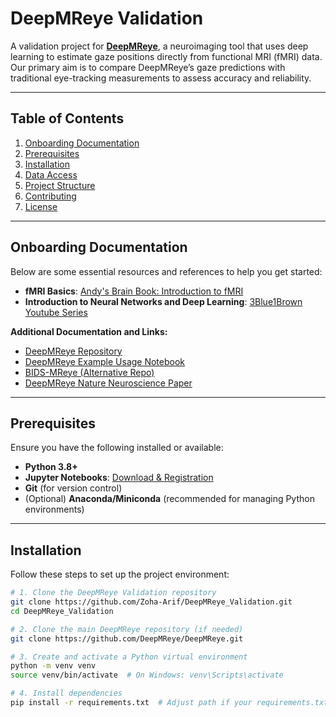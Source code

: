 # DeepMReye Validation

A validation project for **[DeepMReye](https://github.com/DeepMReye/DeepMReye)**, a neuroimaging tool that uses deep learning to estimate gaze positions directly from functional MRI (fMRI) data. Our primary aim is to compare DeepMReye’s gaze predictions with traditional eye-tracking measurements to assess accuracy and reliability.

---

## Table of Contents
1. [Onboarding Documentation](#onboarding-documentation)  
2. [Prerequisites](#prerequisites)  
3. [Installation](#installation)  
4. [Data Access](#data-access)  
5. [Project Structure](#project-structure)  
6. [Contributing](#contributing)  
7. [License](#license)  

---

## Onboarding Documentation

Below are some essential resources and references to help you get started:

- **fMRI Basics**: [Andy's Brain Book: Introduction to fMRI](https://andysbrainbook.readthedocs.io/en/latest/fMRI_Short_Course/fMRI_Intro.html)  
- **Introduction to Neural Networks and Deep Learning**: [3Blue1Brown Youtube Series](https://www.youtube.com/watch?v=aircAruvnKk&list=PLZHQObOWTQDNU6R1_67000Dx_ZCJB-3pi) 

**Additional Documentation and Links:**
- [DeepMReye Repository](https://github.com/DeepMReye/DeepMReye)  
- [DeepMReye Example Usage Notebook](https://github.com/DeepMReye/DeepMReye/blob/main/notebooks/deepmreye_example_usage.ipynb)  
- [BIDS-MReye (Alternative Repo)](https://github.com/cpp-lln-lab/bidsMReye)  
- [DeepMReye Nature Neuroscience Paper](https://www.nature.com/articles/s41593-021-00947-w)  

---

## Prerequisites

Ensure you have the following installed or available:

- **Python 3.8+**  
- **Jupyter Notebooks**: [Download & Registration](https://jupyter.org/install)  
- **Git** (for version control)  
- (Optional) **Anaconda/Miniconda** (recommended for managing Python environments)

---

## Installation

Follow these steps to set up the project environment:

```bash
# 1. Clone the DeepMReye Validation repository
git clone https://github.com/Zoha-Arif/DeepMReye_Validation.git
cd DeepMReye_Validation

# 2. Clone the main DeepMReye repository (if needed)
git clone https://github.com/DeepMReye/DeepMReye.git

# 3. Create and activate a Python virtual environment
python -m venv venv
source venv/bin/activate  # On Windows: venv\Scripts\activate

# 4. Install dependencies
pip install -r requirements.txt  # Adjust path if your requirements.txt is located elsewhere
